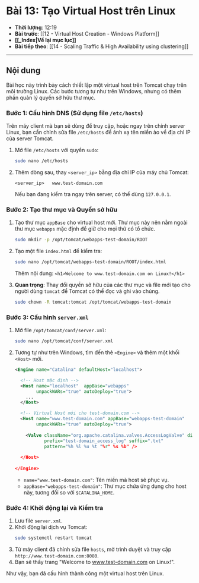 # Bài 13: Tạo Virtual Host trên Linux

- **Thời lượng**: 12:19
- **Bài trước**: [[12 - Virtual Host Creation - Windows Platform]]
- **[[_Index|Về lại mục lục]]**
- **Bài tiếp theo**: [[14 - Scaling Traffic & High Availability using clustering]]

---

## Nội dung

Bài học này trình bày cách thiết lập một virtual host trên Tomcat chạy trên môi trường Linux. Các bước tương tự như trên Windows, nhưng có thêm phần quản lý quyền sở hữu thư mục.

### Bước 1: Cấu hình DNS (Sử dụng file `/etc/hosts`)

Trên máy client mà bạn sẽ dùng để truy cập, hoặc ngay trên chính server Linux, bạn cần chỉnh sửa file `/etc/hosts` để ánh xạ tên miền ảo về địa chỉ IP của server Tomcat.

1.  Mở file `/etc/hosts` với quyền `sudo`:
    ```bash
    sudo nano /etc/hosts
    ```
2.  Thêm dòng sau, thay `<server_ip>` bằng địa chỉ IP của máy chủ Tomcat:
    ```
    <server_ip>   www.test-domain.com
    ```
    Nếu bạn đang kiểm tra ngay trên server, có thể dùng `127.0.0.1`.

### Bước 2: Tạo thư mục và Quyền sở hữu

1.  Tạo thư mục `appBase` cho virtual host mới. Thư mục này nên nằm ngoài thư mục `webapps` mặc định để giữ cho mọi thứ có tổ chức.
    ```bash
    sudo mkdir -p /opt/tomcat/webapps-test-domain/ROOT
    ```
2.  Tạo một file `index.html` để kiểm tra:
    ```bash
    sudo nano /opt/tomcat/webapps-test-domain/ROOT/index.html
    ```
    Thêm nội dung: `<h1>Welcome to www.test-domain.com on Linux!</h1>`

3.  **Quan trọng**: Thay đổi quyền sở hữu của các thư mục và file mới tạo cho người dùng `tomcat` để Tomcat có thể đọc và ghi vào chúng.
    ```bash
    sudo chown -R tomcat:tomcat /opt/tomcat/webapps-test-domain
    ```

### Bước 3: Cấu hình `server.xml`

1.  Mở file `/opt/tomcat/conf/server.xml`:
    ```bash
    sudo nano /opt/tomcat/conf/server.xml
    ```
2.  Tương tự như trên Windows, tìm đến thẻ `<Engine>` và thêm một khối `<Host>` mới.

    ```xml
    <Engine name="Catalina" defaultHost="localhost">
    
      <!-- Host mặc định -->
      <Host name="localhost"  appBase="webapps"
            unpackWARs="true" autoDeploy="true">
        ...
      </Host>

      <!-- Virtual Host mới cho test-domain.com -->
      <Host name="www.test-domain.com" appBase="webapps-test-domain"
            unpackWARs="true" autoDeploy="true">
            
        <Valve className="org.apache.catalina.valves.AccessLogValve" directory="logs"
               prefix="test-domain_access_log" suffix=".txt"
               pattern="%h %l %u %t "%r" %s %b" />
               
      </Host>
      
    </Engine>
    ```

    -   `name="www.test-domain.com"`: Tên miền mà host sẽ phục vụ.
    -   `appBase="webapps-test-domain"`: Thư mục chứa ứng dụng cho host này, tương đối so với `$CATALINA_HOME`.

### Bước 4: Khởi động lại và Kiểm tra

1.  Lưu file `server.xml`.
2.  Khởi động lại dịch vụ Tomcat:
    ```bash
    sudo systemctl restart tomcat
    ```
3.  Từ máy client đã chỉnh sửa file `hosts`, mở trình duyệt và truy cập `http://www.test-domain.com:8080`.
4.  Bạn sẽ thấy trang "Welcome to www.test-domain.com on Linux!".

Như vậy, bạn đã cấu hình thành công một virtual host trên Linux.
